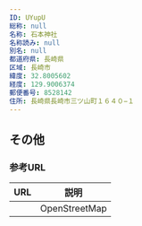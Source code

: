 ```yaml
---
ID: UYupU
総称: null
名称: 石本神社
名称読み: null
別名: null
都道府県: 長崎県
区域: 長崎市
緯度: 32.8005602
経度: 129.9006374
郵便番号: 8528142
住所: 長崎県長崎市三ツ山町１６４０−１
---
```


## その他

### 参考URL

| URL | 説明          |
| --- | ------------- |
|     | OpenStreetMap |
